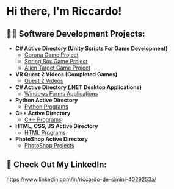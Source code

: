 <h1>Hi there, I'm Riccardo!</h1>

<h2>👨‍💻 Software Development Projects:</h2>

- <b>C# Active Directory (Unity Scripts For Game Development)</b>
  - [Corona Game Project](https://github.com/RiccardoD25/Unity_Scripts/tree/main)
  - [Spring Box Game Project](https://github.com/RiccardoD25/Unity-Game-Project-Spring-Box)
  - [Alien Target Game Project](https://github.com/RiccardoD25/Unity-Game-Project-Alien-Target)   
- <b>VR Quest 2 Videos (Completed Games)</b>
  - [Quest 2 Videos](https://github.com/RiccardoD25/Completed-VR-Quest-2-Videos/tree/main)
- <b>C# Active Directory (.NET Desktop Applications)</b>
  - [Windows Forms Applications](https://github.com/RiccardoD25/Csharp-Scripts/tree/main)
- <b>Python Active Directory</b>
  - [Python Programs](https://github.com/RiccardoD25/Python-Programs/tree/main)
- <b>C++ Active Directory</b>
  - [C++ Programs](https://github.com/RiccardoD25/CPP-Programs)
- <b>HTML, CSS, JS Active Directory</b>
  - [HTML Programs](https://github.com/RiccardoD25/HTML-Programs)
- <b>PhotoShop Active Directory</b>
  - [PhotoShop Projects](https://github.com/RiccardoD25/PhotoShop-Projects)   
   

<h2> 🤳 Check Out My LinkedIn:</h2>

https://www.linkedin.com/in/riccardo-de-simini-4029253a/


[linkedin]: (https://www.linkedin.com/in/rd-riccardo-de-simini/)

